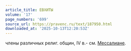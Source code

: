 ```yaml
---
article_title: ЕВХИТЫ
volume: '17'
page_numbers: '699'
source_url: https://pravenc.ru/text/187950.html
downloaded_at: '2025-10-13T12:20:53Z'
---
```


члены различных религ. общин, IV в.- см. [Мессалиане](https://pravenc.ru/text/Мессалиане.html).
